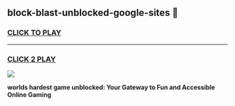 
## block-blast-unblocked-google-sites 👋
<h3>
<a href="https://premium.freeplayer.one?title=block-blast-unblocked-google-sites&ref=14F">CLICK TO PLAY</a></h3>
<hr>

<h3>
<a href="https://premium.freeplayer.one?title=block-blast-unblocked-google-sites&ref=14F">CLICK 2 PLAY</a>
  
</h3>

<a href="https://premium.freeplayer.one?title=block-blast-unblocked-google-sites&ref=12F/"><img src="https://clearcache.store/games.png"></a>


**worlds hardest game unblocked: Your Gateway to Fun and Accessible Online Gaming**
